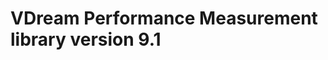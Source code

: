 VDream Performance Measurement library version 9.1
==================================================
